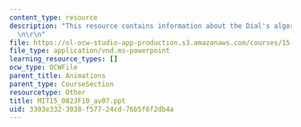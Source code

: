 ```yaml
---
content_type: resource
description: "This resource contains information about the Dial's algorithm.\r\n\r\
  \n\r\n"
file: https://ol-ocw-studio-app-production.s3.amazonaws.com/courses/15-082j-network-optimization-fall-2010/3303e3323038f57724cd76b5f6f2db4a_MIT15_082JF10_av07.ppt
file_type: application/vnd.ms-powerpoint
learning_resource_types: []
ocw_type: OCWFile
parent_title: Animations
parent_type: CourseSection
resourcetype: Other
title: MIT15_082JF10_av07.ppt
uid: 3303e332-3038-f577-24cd-76b5f6f2db4a
---
```

